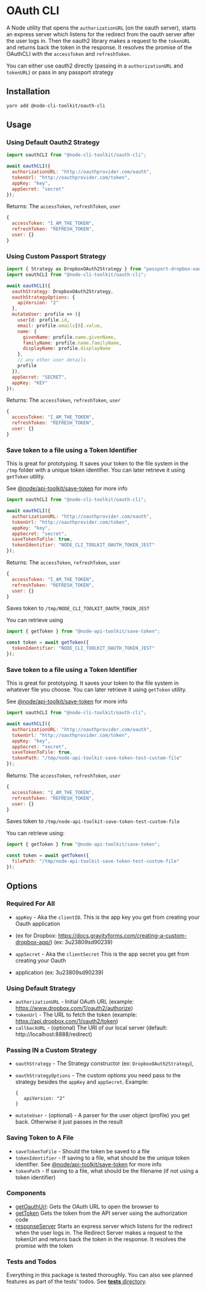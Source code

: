 # OAuth CLI

A Node utility that opens the `authorizationURL` (on the oauth server), starts an express server
which listens for the redirect from the oauth server after the user logs in.
Then the oauth2 library makes a request to the `tokenURL` and returns back the token in the response. It resolves the promise of the OAuthCLI with the `accessToken` and `refreshToken`.

You can either use oauth2 directly (passing in a `authorizationURL` and `tokenURL`) or pass in any passport strategy

## Installation

```bash
yarn add @node-cli-toolkit/oauth-cli
```

## Usage

### Using Default Oauth2 Strategy

```js
import oauthCLI from "@node-cli-toolkit/oauth-cli";

await oauthCLI({
  authorizationURL: "http://oauthprovider.com/oauth",
  tokenUrl: "http://oauthprovider.com/token",
  appKey: "key",
  appSecret: "secret"
});
```

Returns:
The `accessToken`, `refreshToken`, `user`

```js
{
  accessToken: "I_AM_THE_TOKEN",
  refreshToken: "REFRESH_TOKEN",
  user: {}
}
```

### Using Custom Passport Strategy

```js
import { Strategy as DropboxOAuth2Strategy } from "passport-dropbox-oauth2";
import oauthCLI from "@node-cli-toolkit/oauth-cli";

await oauthCLI({
  oauthStrategy: DropboxOAuth2Strategy,
  oauthStrategyOptions: {
    apiVersion: "2"
  },
  mutateUser: profile => ({
    userId: profile.id,
    email: profile.emails[0].value,
    name: {
      givenName: profile.name.givenName,
      familyName: profile.name.familyName,
      displayName: profile.displayName
    },
    // any other user details
    profile
  }),
  appSecret: "SECRET",
  appKey: "KEY"
});
```

Returns:
The `accessToken`, `refreshToken`, `user`

```js
{
  accessToken: "I_AM_THE_TOKEN",
  refreshToken: "REFRESH_TOKEN",
  user: {}
}
```

### Save token to a file using a Token Identifier

This is great for prototyping. It saves your token to
the file system in the `/tmp` folder with a unique token identifier. You can later retrieve it using `getToken` utility.

See [@node/api-toolkit/save-token](https://github.com/tolicodes/node-api-toolkit/tree/master/packages/save-token) for more info

```js
import oauthCLI from "@node-cli-toolkit/oauth-cli";

await oauthCLI({
  authorizationURL: "http://oauthprovider.com/oauth",
  tokenUrl: "http://oauthprovider.com/token",
  appKey: "key",
  appSecret: "secret",
  saveTokenToFile: true,
  tokenIdentifier: "NODE_CLI_TOOLKIT_OAUTH_TOKEN_JEST"
});
```

Returns:
The `accessToken`, `refreshToken`, `user`

```js
{
  accessToken: "I_AM_THE_TOKEN",
  refreshToken: "REFRESH_TOKEN",
  user: {}
}
```

Saves token to `/tmp/NODE_CLI_TOOLKIT_OAUTH_TOKEN_JEST`

You can retrieve using

```js
import { getToken } from "@node-api-toolkit/save-token";

const token = await getToken({
  tokenIdentifier: "NODE_CLI_TOOLKIT_OAUTH_TOKEN_JEST"
});
```

### Save token to a file using a Token Identifier

This is great for prototyping. It saves your token to
the file system in whatever file you choose. You can later retrieve it using `getToken` utility.

See [@node/api-toolkit/save-token](https://github.com/tolicodes/node-api-toolkit/tree/master/packages/save-token) for more info

```js
import oauthCLI from "@node-cli-toolkit/oauth-cli";

await oauthCLI({
  authorizationURL: "http://oauthprovider.com/oauth",
  tokenUrl: "http://oauthprovider.com/token",
  appKey: "key",
  appSecret: "secret",
  saveTokenToFile: true,
  tokenPath: "/tmp/node-api-toolkit-save-token-test-custom-file"
});
```

Returns:
The `accessToken`, `refreshToken`, `user`

```js
{
  accessToken: "I_AM_THE_TOKEN",
  refreshToken: "REFRESH_TOKEN",
  user: {}
}
```

Saves token to `/tmp/node-api-toolkit-save-token-test-custom-file`

You can retrieve using:

```js
import { getToken } from "@node-api-toolkit/save-token";

const token = await getToken({
  filePath: "/tmp/node-api-toolkit-save-token-test-custom-file"
});
```

## Options

### Required For All

- `appKey` - Aka the `clientID`. This is the app key you get from creating your Oauth application

* (ex for Dropbox: https://docs.gravityforms.com/creating-a-custom-dropbox-app/) (ex: 3u23809sd90239)

- `appSecret` - Aka the `clientSecret` This is the app secret you get from creating your Oauth

* application (ex: 3u23809sd90239)

### Using Default Strategy

- `authorizationURL` - Initial OAuth URL (example: https://www.dropbox.com/1/oauth2/authorize)
- `tokenUrl` - The URL to fetch the token (example: https://api.dropbox.com/1/oauth2/token)
- `callbackURL` - (optional) The URI of our local server (default: http://localhost:8888/redirect)

### Passing IN a Custom Strategy

- `oauthStrategy` - The Strategy constructor (ex: `DropboxOAuth2Strategy`),
- `oauthStrategyOptions` - The custom options you need pass to the strategy besides the `appKey` and `appSecret`. Example:

  ```
  {
     apiVersion: "2"
  }
  ```

- `mutateUser` - (optional) - A parser for the user object (profile) you get back. Otherwise it just passes in the result

### Saving Token to A File

- `saveTokenToFile` - Should the token be saved to a file
- `tokenIdentifier` - If saving to a file, what should be the unique token identifier. See [@node/api-toolkit/save-token](https://github.com/tolicodes/node-api-toolkit/tree/master/packages/save-token) for more info
- `tokenPath` - If saving to a file, what should be the filename (if not using a token identifier)

### Components

- [getOauthUrl](./getOauthUrl.ts): Gets the OAuth URL to open the browser to
- [getToken](./getToken.ts) Gets the token from the API server using the authorization code
- [responseServer](./responseServer.ts) Starts an express server which listens for the redirect when the user logs in. The Redirect Server makes a request to the tokenUrl and returns back the token in the response. It resolves the promise with the token

### Tests and Todos

Everything in this package is tested thoroughly. You can also see planned features as part of the tests' todos. See [**tests** directory](__tests__).
